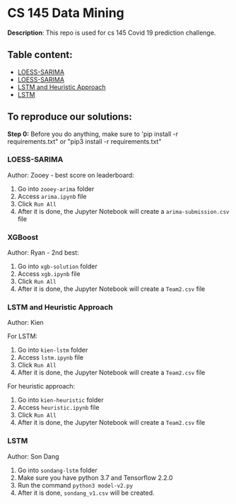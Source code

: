 # CS 145 Data Mining

**Description**: This repo is used for cs 145 Covid 19 prediction challenge.

## Table content:

- [LOESS-SARIMA](#LOESS-SARIMA)
- [LOESS-SARIMA](#LOESS-SARIMA)
- [LSTM and Heuristic Approach](#LSTM-and-Heuristic-Approach)
- [LSTM](#LSTM)

## To reproduce our solutions:

**Step 0:**
Before you do anything, make sure to 'pip install -r requirements.txt" or "pip3 install -r requirements.txt"

### LOESS-SARIMA

Author: Zooey - best score on leaderboard:

1. Go into `zooey-arima` folder
2. Access `arima.ipynb` file
3. Click `Run All`
4. After it is done, the Jupyter Notebook will create a `arima-submission.csv` file

### XGBoost

Author: Ryan - 2nd best:

1. Go into `xgb-solution` folder
2. Access `xgb.ipynb` file
3. Click `Run All`
4. After it is done, the Jupyter Notebook will create a `Team2.csv` file

### LSTM and Heuristic Approach

Author: Kien

For LSTM:

1. Go into `kien-lstm` folder
2. Access `lstm.ipynb` file
3. Click `Run All`
4. After it is done, the Jupyter Notebook will create a `Team2.csv` file

For heuristic approach:

1. Go into `kien-heuristic` folder
2. Access `heuristic.ipynb` file
3. Click `Run All`
4. After it is done, the Jupyter Notebook will create a `Team2.csv` file

### LSTM

Author: Son Dang

1. Go into `sondang-lstm` folder
2. Make sure you have python 3.7 and Tensorflow 2.2.0
3. Run the command `python3 model-v2.py`
4. After it is done, `sondang_v1.csv` will be created.
